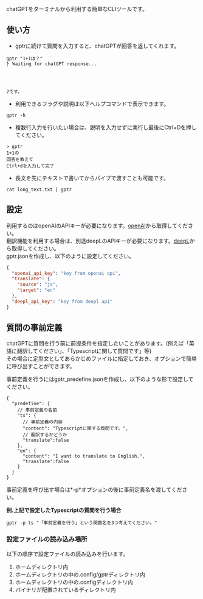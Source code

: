 chatGPTをターミナルから利用する簡単なCLIツールです。

## 使い方
- gptrに続けて質問を入力すると、chatGPTが回答を返してくれます。

```
gptr "1+1は？"
⡗ Waiting for chatGPT response...




2です。
```

- 利用できるフラグや説明は以下ヘルプコマンドで表示できます。

```shell
gptr -h
```

- 複数行入力を行いたい場合は、説明を入力せずに実行し最後にCtrl+Dを押してください。
```shell
> gptr
1+1の
回答を教えて
Ctrl+dを入力して完了
```

- 長文を先にテキストで書いてからパイプで渡すことも可能です。
```shell
cat long_text.txt | gptr
```

## 設定

利用するのはopenAIのAPIキーが必要になります。[openAI](https://platform.openai.com/account/api-keys)から取得してください。  
翻訳機能を利用する場合は、別途deepLのAPIキーが必要になります。[deepL](https://www.deepl.com/pro#developer)から取得してください。  
gptr.jsonを作成し、以下のように設定してください。

```json
{
  "openai_api_key": "key from openai api",
  "translate": {
    "source": "ja",
    "target": "en"
  },
  "deepl_api_key": "key from deepl api"
}
```



## 質問の事前定義
chatGPTに質問を行う前に前提条件を指定したいことがあります。(例えば「英語に翻訳してください」、「Typescriptに関して質問です」等)  
その場合に定型文としてあらかじめファイルに指定しておき、オプションで簡単に呼び出すことができます。

事前定義を行うにはgptr_predefine.jsonを作成し、以下のような形で設定してください。
```json5
{
  "predefine": {
    // 事前定義の名前
    "ts": {
      // 事前定義の内容
      "content": "Typescriptに関する質問です。",
      // 翻訳するかどうか
      "translate":false
    },
    "en": {
      "content": "I want to translate to English.",
      "translate":false
    }
  }
}
```

事前定義を呼び出す場合は*-p*オプションの後に事前定義名を渡してください。  

**例.上記で設定したTypescriptの質問を行う場合**
```shell
gptr -p ts "「事前定義を行う」という関数名を3つ考えてください。"
```

### 設定ファイルの読み込み場所
以下の順序で設定ファイルの読み込みを行います。
1. ホームディレクトリ内
2. ホームディレクトリの中の.config/gptrディレクトリ内
3. ホームディレクトリの中の.configディレクトリ内
4. バイナリが配置されているディレクトリ内
